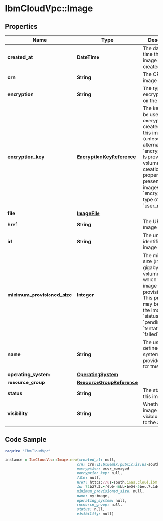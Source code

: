 # IbmCloudVpc::Image

## Properties

Name | Type | Description | Notes
------------ | ------------- | ------------- | -------------
**created_at** | **DateTime** | The date and time that the image was created | 
**crn** | **String** | The CRN for this image | 
**encryption** | **String** | The type of encryption used on the image | [default to &#39;none&#39;]
**encryption_key** | [**EncryptionKeyReference**](EncryptionKeyReference.md) | The key that will be used to encrypt volumes created from this image (unless an alternate &#x60;encryption_key&#x60; is provided at volume creation).  This property will be present for images with an &#x60;encryption&#x60; type of &#x60;user_managed&#x60;. | [optional] 
**file** | [**ImageFile**](ImageFile.md) |  | 
**href** | **String** | The URL for this image | 
**id** | **String** | The unique identifier for this image | 
**minimum_provisioned_size** | **Integer** | The minimum size (in gigabytes) of a volume onto which this image may be provisioned.  This property may be absent if the image has a &#x60;status&#x60; of &#x60;pending&#x60;, &#x60;tentative&#x60;, or &#x60;failed&#x60;. | [optional] 
**name** | **String** | The user-defined or system-provided name for this image | 
**operating_system** | [**OperatingSystem**](OperatingSystem.md) |  | [optional] 
**resource_group** | [**ResourceGroupReference**](ResourceGroupReference.md) |  | 
**status** | **String** | The status of this image | 
**visibility** | **String** | Whether the image is publicly visible or private to the account | 

## Code Sample

```ruby
require 'IbmCloudVpc'

instance = IbmCloudVpc::Image.new(created_at: null,
                                 crn: crn:v1:bluemix:public:is:us-south:a/123456::image:72b27b5c-f4b0-48bb-b954-5becc7c1dcb8,
                                 encryption: user_managed,
                                 encryption_key: null,
                                 file: null,
                                 href: https://us-south.iaas.cloud.ibm.com/v1/images/72b27b5c-f4b0-48bb-b954-5becc7c1dcb8,
                                 id: 72b27b5c-f4b0-48bb-b954-5becc7c1dcb8,
                                 minimum_provisioned_size: null,
                                 name: my-image,
                                 operating_system: null,
                                 resource_group: null,
                                 status: null,
                                 visibility: null)
```


